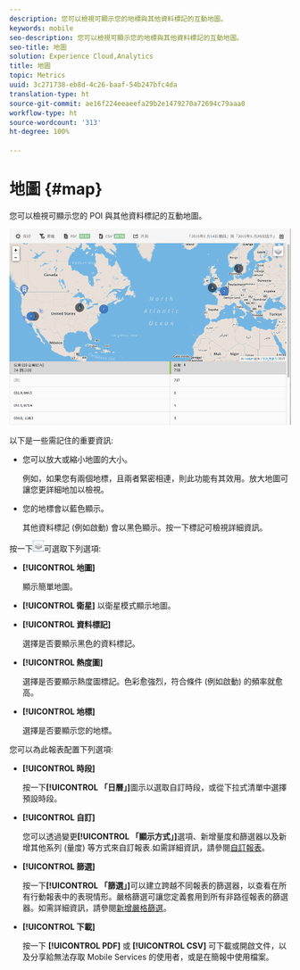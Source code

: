 ```yaml
---
description: 您可以檢視可顯示您的地標與其他資料標記的互動地圖。
keywords: mobile
seo-description: 您可以檢視可顯示您的地標與其他資料標記的互動地圖。
seo-title: 地圖
solution: Experience Cloud,Analytics
title: 地圖
topic: Metrics
uuid: 3c271738-eb8d-4c26-baaf-54b247bfc4da
translation-type: ht
source-git-commit: ae16f224eeaeefa29b2e1479270a72694c79aaa0
workflow-type: ht
source-wordcount: '313'
ht-degree: 100%

---
```



# 地圖 {#map}

您可以檢視可顯示您的 POI 與其他資料標記的互動地圖。

![](assets/map.png)

以下是一些需記住的重要資訊:

* 您可以放大或縮小地圖的大小。

   例如，如果您有兩個地標，且兩者緊密相連，則此功能有其效用。放大地圖可讓您更詳細地加以檢視。
* 您的地標會以藍色顯示。

   其他資料標記 (例如啟動) 會以黑色顯示。按一下標記可檢視詳細資訊。

按一下![圖層](assets/map_layers.png)可選取下列選項:

* **[!UICONTROL 地圖]**

   顯示簡單地圖。

* **[!UICONTROL 衛星]**
以衛星模式顯示地圖。

* **[!UICONTROL 資料標記]**

   選擇是否要顯示黑色的資料標記。

* **[!UICONTROL 熱度圖]**

   選擇是否要顯示熱度圖標記。色彩愈強烈，符合條件 (例如啟動) 的頻率就愈高。

* **[!UICONTROL 地標]**

   選擇是否要顯示您的地標。

您可以為此報表配置下列選項:

* **[!UICONTROL 時段]**

   按一下&#x200B;**[!UICONTROL 「日曆」]**&#x200B;圖示以選取自訂時段，或從下拉式清單中選擇預設時段。

* **[!UICONTROL 自訂]**

   您可以透過變更&#x200B;**[!UICONTROL 「顯示方式」]**&#x200B;選項、新增量度和篩選器以及新增其他系列 (量度) 等方式來自訂報表.如需詳細資訊，請參閱[自訂報表](/help/using/usage/reports-customize/t-reports-customize.md)。

* **[!UICONTROL 篩選]**

   按一下&#x200B;**[!UICONTROL 「篩選」]**&#x200B;可以建立跨越不同報表的篩選器，以查看在所有行動報表中的表現情形。嚴格篩選可讓您定義套用到所有非路徑報表的篩選器。如需詳細資訊，請參閱[新增嚴格篩選](/help/using/usage/reports-customize/t-sticky-filter.md)。

* **[!UICONTROL 下載]**

   按一下 **[!UICONTROL PDF]** 或 **[!UICONTROL CSV]** 可下載或開啟文件，以及分享給無法存取 Mobile Services 的使用者，或是在簡報中使用檔案。